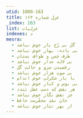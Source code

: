 ```yaml
---
utid: 1000-163
title: غزل شماره ۱۶۳
_index: 163
list: غزلیات
indexes: د
mesra:
  - گل بی رُخ یار خوش نباشد
  - بی باده، بهار خوش نباشد
  - طرف چمن و طوافِ بستان
  - بی لاله عذار خوش نباشد
  - رقصیدن سرو و حالتِ گل
  - بی صوتِ هزار خوش نباشد
  - با یار شکرلبِ خوش اندام
  - بی بوس و کنار خوش نباشد
  - هر نقش که دستِ عقل بَندد
  - جز نقش نگار خوش نباشد
  - جان نقدِ محقّرست حافظ
  - از بهر نثار خوش نباشد
---
```

